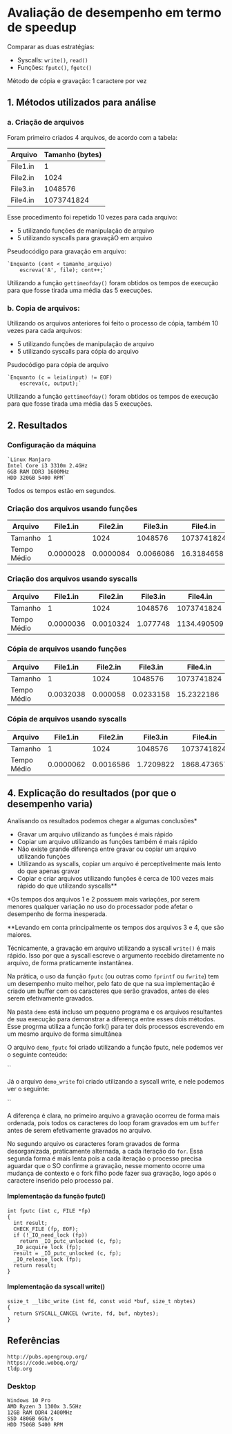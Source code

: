 # Avaliação de desempenho em termo de speedup

Comparar as duas estratégias:
 - Syscalls: `write()`, `read()`
 - Funções: `fputc()`, `fgetc()`

Método de cópia e gravação: 1 caractere por vez

## 1. Métodos utilizados para análise
### a. Criação de arquivos

Foram primeiro criados 4 arquivos, de acordo com a tabela:

| Arquivo  	| Tamanho (bytes)| 
|----------	|----------------|
| File1.in 	| 1          	 |
| File2.in 	| 1024       	 |
| File3.in 	| 1048576    	 |
| File4.in 	| 1073741824 	 |

Esse procedimento foi repetido 10 vezes para cada arquivo:
- 5 utilizando funções de manipulação de arquivo 
- 5 utilizando syscalls para gravaçãO em arquivo

Pseudocódigo para gravação em arquivo:

    `Enquanto (cont < tamanho_arquivo)
        escreva('A', file); cont++;`
        
Utilizando a função `gettimeofday()` foram obtidos os tempos de execução para que fosse tirada uma média das 5 execuções.

### b. Copia de arquivos:

Utilizando os arquivos anteriores foi feito o processo de cópia, também 10 vezes para cada arquivos:
- 5 utilizando funções de manipulação de arquivo
- 5 utilizando syscalls para cópia do arquivo

Psudocódigo para cópia de arquivo
    
    `Enquanto (c = leia(input) != EOF)
        escreva(c, output);`
       
Utilizando a função `gettimeofday()` foram obtidos os tempos de execução para que fosse tirada uma média das 5 execuções.       


## 2. Resultados
### Configuração da máquina
    `Linux Manjaro
    Intel Core i3 3310m 2.4GHz
    6GB RAM DDR3 1600MHz
    HDD 320GB 5400 RPM`
    
Todos os tempos estão em segundos.
    
### Criação dos arquivos usando funções

| Arquivo     | File1.in  | File2.in  | File3.in  | File4.in   |
|-------------|-----------|-----------|-----------|------------|
| Tamanho     | 1         | 1024      | 1048576   | 1073741824 |
| Tempo Médio | 0.0000028 | 0.0000084 | 0.0066086 | 16.3184658 |

### Criação dos arquivos usando syscalls

| Arquivo     | File1.in  | File2.in  | File3.in | File4.in    |
|-------------|-----------|-----------|----------|-------------|
| Tamanho     | 1         | 1024      | 1048576  | 1073741824  |
| Tempo Médio | 0.0000036 | 0.0010324 | 1.077748 | 1134.490509 |

### Cópia de arquivos usando funções

| Arquivo     | File1.in  | File2.in | File3.in  | File4.in   |
|-------------|-----------|----------|-----------|------------|
| Tamanho     | 1         | 1024     | 1048576   | 1073741824 |
| Tempo Médio | 0.0032038 | 0.000058 | 0.0233158 | 15.2322186 |

### Cópia de arquivos usando syscalls

| Arquivo     | File1.in  | File2.in  | File3.in  | File4.in    |
|-------------|-----------|-----------|-----------|-------------|
| Tamanho     | 1         | 1024      | 1048576   | 1073741824  |
| Tempo Médio | 0.0000062 | 0.0016586 | 1.7209822 | 1868.473657 |

 ## 4. Explicação do resultados (por que o desempenho varia)
 
 Analisando os resultados podemos chegar a algumas conclusões\*

- Gravar um arquivo utilizando as funções é mais rápido
- Copiar um arquivo utilizando as funções também é mais rápido
- Não existe grande diferença entre gravar ou copiar um arquivo utilizando funções
- Utilizando as syscalls, copiar um arquivo é perceptívelmente mais lento do que apenas gravar
- Copiar e criar arquivos utilizando funções é cerca de 100 vezes mais rápido do que utilizando syscalls\**

\*Os tempos dos arquivos 1 e 2 possuem mais variações, por serem menores qualquer variação no uso do processador pode afetar o desempenho de forma inesperada.

\*\*Levando em conta principalmente os tempos dos arquivos 3 e 4, que são maiores.

Técnicamente, a gravação em arquivo utilizando a syscall `write()` é mais rápido. Isso por que a syscall escreve o argumento recebido diretamente no arquivo, de forma praticamente instantânea.

Na prática, o uso da função `fputc` (ou outras como `fprintf` ou `fwrite`) tem um desempenho muito melhor, pelo fato de que na sua implementação é criado um buffer com os caracteres que serão gravados, antes de eles serem efetivamente gravados.

Na pasta `demo` está incluso um pequeno programa e os arquivos resultantes de sua execução para demonstrar a diferença entre esses dois métodos. Esse progrma utiliza a função fork() para ter dois processos escrevendo em um mesmo arquivo de forma simultânea

O arquivo `demo_fputc` foi criado utilizando a função fputc, nele podemos ver o seguinte conteúdo:

``
    
Já o arquivo `demo_write` foi criado utilizando a syscall write, e nele podemos ver o seguinte:

``

A diferença é clara, no primeiro arquivo a gravação ocorreu de forma mais ordenada, pois todos os caracteres do loop foram gravados em um `buffer` antes de serem efetivamente gravados no arquivo.

No segundo arquivo os caracteres foram gravados de forma desorganizada, praticamente alternada, a cada iteração do `for`. Essa segunda forma é mais lenta pois a cada iteração o processo precisa aguardar que o SO confirme a gravação, nesse momento ocorre uma mudança de contexto e o fork filho pode fazer sua gravação, logo após o caractere inserido pelo processo pai.

#### Implementação da função fputc()

    int fputc (int c, FILE *fp) 
    {
      int result;
      CHECK_FILE (fp, EOF);
      if (!_IO_need_lock (fp))
        return _IO_putc_unlocked (c, fp);
      _IO_acquire_lock (fp);
      result = _IO_putc_unlocked (c, fp);
      _IO_release_lock (fp);
      return result;
    }
    
#### Implementação da syscall write() 

    ssize_t __libc_write (int fd, const void *buf, size_t nbytes) 
    {
      return SYSCALL_CANCEL (write, fd, buf, nbytes);
    }    
 
## Referências
    
    http://pubs.opengroup.org/
    https://code.woboq.org/
    tldp.org


### Desktop
    Windows 10 Pro
    AMD Ryzen 3 1300x 3.5GHz
    12GB RAM DDR4 2400MHz
    SSD 480GB 6Gb/s
    HDD 750GB 5400 RPM

